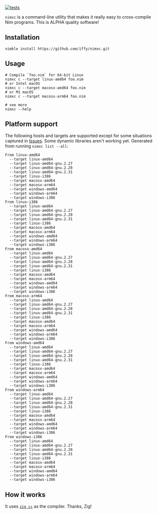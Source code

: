 [![tests](https://github.com/iffy/nimxc/actions/workflows/main.yml/badge.svg)](https://github.com/iffy/nimxc/actions/workflows/main.yml)

`nimxc` is a command-line utility that makes it really easy to cross-compile Nim
programs. This is ALPHA quality software!

## Installation

```
nimble install https://github.com/iffy/nimxc.git
```

## Usage

```
# Compile `foo.nim` for 64-bit Linux
nimxc c --target linux-amd64 foo.nim
# or Intel macOS
nimxc c --target macosx-amd64 foo.nim
# or M1 macOS
nimxc c --target macosx-arm64 foo.nim

# see more
nimxc --help
```

## Platform support

The following hosts and targets are supported except for some situations captured in [Issues](https://github.com/iffy/nimxc/issues).
Some dynamic libraries aren't working yet.
Generated from running `nimxc list --all`:

```
From linux-amd64
  --target linux-amd64
  --target linux-amd64-gnu.2.27
  --target linux-amd64-gnu.2.28
  --target linux-amd64-gnu.2.31
  --target linux-i386
  --target macosx-amd64
  --target macosx-arm64
  --target windows-amd64
  --target windows-arm64
  --target windows-i386
From linux-i386
  --target linux-amd64
  --target linux-amd64-gnu.2.27
  --target linux-amd64-gnu.2.28
  --target linux-amd64-gnu.2.31
  --target linux-i386
  --target macosx-amd64
  --target macosx-arm64
  --target windows-amd64
  --target windows-arm64
  --target windows-i386
From macosx-amd64
  --target linux-amd64
  --target linux-amd64-gnu.2.27
  --target linux-amd64-gnu.2.28
  --target linux-amd64-gnu.2.31
  --target linux-i386
  --target macosx-amd64
  --target macosx-arm64
  --target windows-amd64
  --target windows-arm64
  --target windows-i386
From macosx-arm64
  --target linux-amd64
  --target linux-amd64-gnu.2.27
  --target linux-amd64-gnu.2.28
  --target linux-amd64-gnu.2.31
  --target linux-i386
  --target macosx-amd64
  --target macosx-arm64
  --target windows-amd64
  --target windows-arm64
  --target windows-i386
From windows-amd64
  --target linux-amd64
  --target linux-amd64-gnu.2.27
  --target linux-amd64-gnu.2.28
  --target linux-amd64-gnu.2.31
  --target linux-i386
  --target macosx-amd64
  --target macosx-arm64
  --target windows-amd64
  --target windows-arm64
  --target windows-i386
From windows-arm64
  --target linux-amd64
  --target linux-amd64-gnu.2.27
  --target linux-amd64-gnu.2.28
  --target linux-amd64-gnu.2.31
  --target linux-i386
  --target macosx-amd64
  --target macosx-arm64
  --target windows-amd64
  --target windows-arm64
  --target windows-i386
From windows-i386
  --target linux-amd64
  --target linux-amd64-gnu.2.27
  --target linux-amd64-gnu.2.28
  --target linux-amd64-gnu.2.31
  --target linux-i386
  --target macosx-amd64
  --target macosx-arm64
  --target windows-amd64
  --target windows-arm64
  --target windows-i386
```

## How it works

It uses [`zig cc`](https://ziglang.org/) as the compiler. Thanks, Zig!
